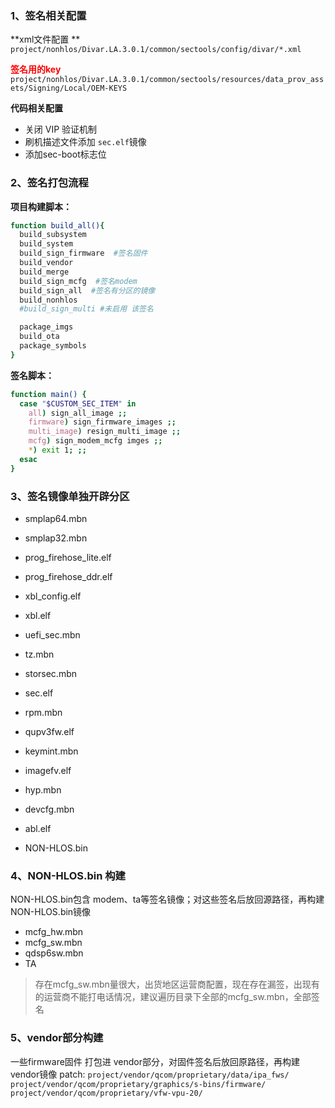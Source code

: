 ### 1、签名相关配置
**xml文件配置 **
``project/nonhlos/Divar.LA.3.0.1/common/sectools/config/divar/*.xml``

<span style="color:red">**签名用的key**</span>
`project/nonhlos/Divar.LA.3.0.1/common/sectools/resources/data_prov_assets/Signing/Local/OEM-KEYS`

**代码相关配置**

* 关闭 VIP 验证机制
* 刷机描述文件添加 `sec.elf`镜像
* 添加sec-boot标志位

### 2、签名打包流程
**项目构建脚本：**

``` bash
function build_all(){
  build_subsystem
  build_system
  build_sign_firmware  #签名固件
  build_vendor
  build_merge
  build_sign_mcfg  #签名modem
  build_sign_all  #签名有分区的镜像
  build_nonhlos
  #build_sign_multi #未启用 该签名

  package_imgs
  build_ota
  package_symbols
}
```
**签名脚本：**

```bash
function main() {
  case "$CUSTOM_SEC_ITEM" in
    all) sign_all_image ;;
    firmware) sign_firmware_images ;;
    multi_image) resign_multi_image ;;
    mcfg) sign_modem_mcfg imges ;;
    *) exit 1; ;;
  esac
}
```

### 3、签名镜像单独开辟分区

* smplap64.mbn 
* smplap32.mbn 

* prog_firehose_lite.elf
* prog_firehose_ddr.elf
* xbl_config.elf
* xbl.elf
* uefi_sec.mbn
* tz.mbn
* storsec.mbn
* sec.elf
* rpm.mbn
* qupv3fw.elf
* keymint.mbn
* imagefv.elf
* hyp.mbn
* devcfg.mbn
* abl.elf

* NON-HLOS.bin

### 4、NON-HLOS.bin 构建
NON-HLOS.bin包含 modem、ta等签名镜像；对这些签名后放回源路径，再构建NON-HLOS.bin镜像
* mcfg_hw.mbn
* mcfg_sw.mbn
* qdsp6sw.mbn
* TA
> 存在mcfg_sw.mbn量很大，出货地区运营商配置，现在存在漏签，出现有的运营商不能打电话情况，建议遍历目录下全部的mcfg_sw.mbn，全部签名

### 5、vendor部分构建
一些firmware固件 打包进 vendor部分，对固件签名后放回原路径，再构建vendor镜像
patch:
`project/vendor/qcom/proprietary/data/ipa_fws/`
`project/vendor/qcom/proprietary/graphics/s-bins/firmware/`
`project/vendor/qcom/proprietary/vfw-vpu-20/`





